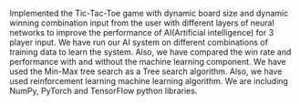 Implemented the Tic-Tac-Toe game with dynamic board size and dynamic winning combination input from the user with different layers of neural networks to improve the performance of AI(Artificial intelligence) for 3 player input. We have run our AI system on different combinations of training data to learn the system. Also, we have compared the win rate and performance with and without the machine learning component. We have used the Min-Max tree search as a Tree search algorithm. Also, we have used reinforcement learning machine learning algorithm. We are including NumPy, PyTorch and TensorFlow python libraries.
